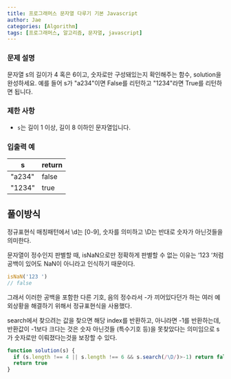 ```yaml
---
title: 프로그래머스 문자열 다루기 기본 Javascript
author: Jae
categories: [Algorithm]
tags: [프로그래머스, 알고리즘, 문자열, javascript]
---
```


### **문제 설명**

문자열 s의 길이가 4 혹은 6이고, 숫자로만 구성돼있는지 확인해주는 함수, solution을 완성하세요. 예를 들어 s가 "a234"이면 False를 리턴하고 "1234"라면 True를 리턴하면 됩니다.

### 제한 사항

- `s`는 길이 1 이상, 길이 8 이하인 문자열입니다.

### 입출력 예

| s | return |
| --- | --- |
| "a234" | false |
| "1234" | true |

## 풀이방식

정규표현식 매칭패턴에서 \d는 [0-9], 숫자를 의미하고 \D는 반대로 숫자가 아닌것들을 의미한다.

문자열이 정수인지 판별할 때, isNaN으로만 정확하게 판별할 수 없는 이유는 ‘123 ‘처럼 공백이 있어도 NaN이 아니라고 인식하기 때문이다.

```jsx
isNaN('123 ')
// false
```

그래서 이러한 공백을 포함한 다른 기호, 음의 정수라서 -가 끼어있다던가 하는 여러 예외상황을 해결하기 위해서 정규표현식을 사용했다. 

search에서 찾으려는 값을 찾으면 해당 index를 반환하고, 아니라면 -1를 반환하는데, 반환값이 -1보다 크다는 것은 숫자 아닌것들 (특수기호 등)을 못찾았다는 의미임으로 s가 숫자로만 이뤄졌다는것을 보장할 수 있다.

```jsx
function solution(s) {
  if (s.length !== 4 || s.length !== 6 && s.search(/\D/)>-1) return false;
  return true
}
```